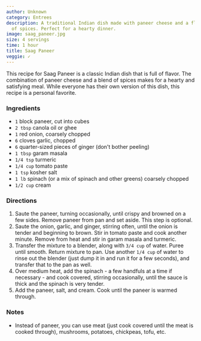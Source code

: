 ```yaml
---
author: Unknown
category: Entrees
description: A traditional Indian dish made with paneer cheese and a flavorful blend
  of spices. Perfect for a hearty dinner.
image: saag_paneer.jpg
size: 4 servings
time: 1 hour
title: Saag Paneer
veggie: ✓
---
```

This recipe for Saag Paneer is a classic Indian dish that is full of flavor. The combination of paneer cheese and a blend of spices makes for a hearty and satisfying meal. While everyone has their own version of this dish, this recipe is a personal favorite.

### Ingredients

* `1` block paneer, cut into cubes
* `2 tbsp` canola oil or ghee
* `1` red onion, coarsely chopped
* `6` cloves garlic, chopped
* `6` quarter-sized pieces of ginger (don't bother peeling)
* `1 tbsp` garam masala
* `1/4 tsp` turmeric
* `1/4 cup` tomato paste
* `1 tsp` kosher salt
* `1 lb` spinach (or a mix of spinach and other greens) coarsely chopped
* `1/2 cup` cream

### Directions

1. Saute the paneer, turning occasionally, until crispy and browned on a few sides. Remove paneer from pan and set aside. This step is optional.
2. Saute the onion, garlic, and ginger, stirring often, until the onion is tender and beginning to brown. Stir in tomato paste and cook another minute. Remove from heat and stir in garam masala and turmeric.
3. Transfer the mixture to a blender, along with `3/4 cup` of water. Puree until smooth. Return mixture to pan. Use another `1/4 cup` of water to rinse out the blender (just dump it in and run it for a few seconds), and transfer that to the pan as well.
4. Over medium heat, add the spinach - a few handfuls at a time if necessary - and cook covered, stirring occasionally, until the sauce is thick and the spinach is very tender.
5. Add the paneer, salt, and cream. Cook until the paneer is warmed through.

### Notes

- Instead of paneer, you can use meat (just cook covered until the meat is cooked through), mushrooms, potatoes, chickpeas, tofu, etc.